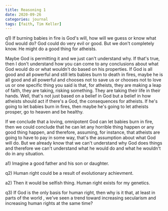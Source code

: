 ```yaml
---
title: Reasoning 1
date: 2020-09-26
categories: journal
tags: [faith, Tim Keller]
---
```


q1) If burning babies in fire is God's will, how will we guess or know what God would do? God could do very evil or good.
But we don't completely know.
He might do a good thing for atheists.

Maybe God is permitting it and we just can't understand why.
If that's true, then I don't understand how you can come to any conclusions about what God would do or what wouldn't do based on his properties.
If God is all good and all powerful and still lets babies burn to death in fires, maybe he is all good and all powerful and chooses not to save us or chooses not to love us or one specific thing you said is that, for atheists, they are making a leap of faith, they are taking, risking something.
They are taking their life in their hands. 
Well, that's not just based on a belief in God but a belief in how atheists should act if there's a God, the consequences for atheists.
If he's going to let babies burn in fires, then maybe he's going to let atheists prosper, go to heaven and be healthy.

If we conclude that a loving, omnipotent God can let babies burn in fire, then we could conclude that he can let any horrible thing happen or any good thing happen, and therefore, assuming, for instance, that atheists are going to have to pay in some way, that's the assumption about what God will do. But we already know that we can't understand why God does things and therefore we can't understand what he would do and what he wouldn't do in any situation.



a1) Imagine a good father and his son or daughter.


q2) Human right could be a result of evolutionary achievment.

a2) Then it would be selfish thing. Human right exists for my genetics.


q3) If God is the only basis for human right, then why is it that, at least in parts of the world
, we've seen a trend toward increasing secularism and increasing human rights at the same time?
